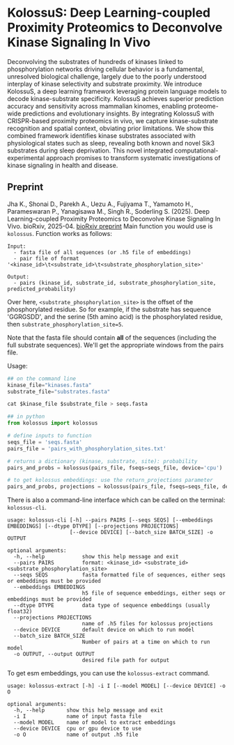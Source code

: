 # KolossuS: Deep Learning-coupled Proximity Proteomics to Deconvolve Kinase Signaling In Vivo

Deconvolving the substrates of hundreds of kinases linked to phosphorylation networks driving
cellular behavior is a fundamental, unresolved biological challenge, largely due to the poorly
understood interplay of kinase selectivity and substrate proximity. We introduce KolossuS, a
deep learning framework leveraging protein language models to decode kinase-substrate
specificity. KolossuS achieves superior prediction accuracy and sensitivity across mammalian
kinomes, enabling proteome-wide predictions and evolutionary insights. By integrating
KolossuS with CRISPR-based proximity proteomics in vivo, we capture kinase-substrate
recognition and spatial context, obviating prior limitations. We show this combined framework
identifies kinase substrates associated with physiological states such as sleep, revealing both
known and novel Sik3 substrates during sleep deprivation. This novel integrated
computational-experimental approach promises to transform systematic investigations of
kinase signaling in health and disease.


## Preprint
Jha K., Shonai D., Parekh A., Uezu A., Fujiyama T., Yamamoto H., Parameswaran P., Yanagisawa M., Singh R., Soderling S. (2025). Deep Learning-coupled Proximity Proteomics to Deconvolve Kinase Signaling In Vivo. bioRxiv, 2025-04. [bioRxiv preprint](https://www.biorxiv.org/content/10.1101/2025.04.27.650849v1) 
Main function you would use is `kolossus`. Function works as follows: 

```
Input:
  - fasta file of all sequences (or .h5 file of embeddings)
  - pair file of format '<kinase_id>\t<substrate_id>\t<substrate_phosphorylation_site>'

Output:
  - pairs (kinase_id, substrate_id, substrate_phosphorylation_site, predicted_probability)
```

Over here, `<substrate_phosphorylation_site>` is the offset of the phosphorylated residue. 
So for example, if the substrate has sequence 'GGRGSDD', and the serine (5th amino acid)
is the phosphorylated residue, then `substrate_phosphorylation_site=5`.

Note that the fasta file should contain **all** of the sequences (including the full substrate sequences). 
We'll get the appropriate windows from the pairs file. 

Usage:

``` python
## on the command line
kinase_file="kinases.fasta"
substrate_file="substrates.fasta"

cat $kinase_file $substrate_file > seqs.fasta

## in python
from kolossus import kolossus

# define inputs to function
seqs_file = 'seqs.fasta' 
pairs_file = 'pairs_with_phosphorylation_sites.txt'

# returns a dictionary (kinase, substrate, site): probability
pairs_and_probs = kolossus(pairs_file, fseqs=seqs_file, device='cpu')

# to get kolossus embeddings: use the return_projections parameter
pairs_and_probs, projections = kolossus(pairs_file, fseqs=seqs_file, device='cpu', return_projections=True)
```

There is also a command-line interface which can be called on the terminal: `kolossus-cli`.

```
usage: kolossus-cli [-h] --pairs PAIRS [--seqs SEQS] [--embeddings EMBEDDINGS] [--dtype DTYPE] [--projections PROJECTIONS]
                    [--device DEVICE] [--batch_size BATCH_SIZE] -o OUTPUT

optional arguments:
  -h, --help            show this help message and exit
  --pairs PAIRS         format: <kinase_id> <substrate_id> <substrate_phosphorylation_site>
  --seqs SEQS           fasta formatted file of sequences, either seqs or embeddings must be provided
  --embeddings EMBEDDINGS
                        h5 file of sequence embeddings, either seqs or embeddings must be provided
  --dtype DTYPE         data type of sequence embeddings (usually float32)
  --projections PROJECTIONS
                        name of .h5 files for kolossus projections
  --device DEVICE       default device on which to run model
  --batch_size BATCH_SIZE
                        Number of pairs at a time on which to run model
  -o OUTPUT, --output OUTPUT
                        desired file path for output
```

To get esm embeddings, you can use the `kolossus-extract` command. 

```
usage: kolossus-extract [-h] -i I [--model MODEL] [--device DEVICE] -o O

optional arguments:
  -h, --help       show this help message and exit
  -i I             name of input fasta file
  --model MODEL    name of model to extract embeddings
  --device DEVICE  cpu or gpu device to use
  -o O             name of output .h5 file
```
